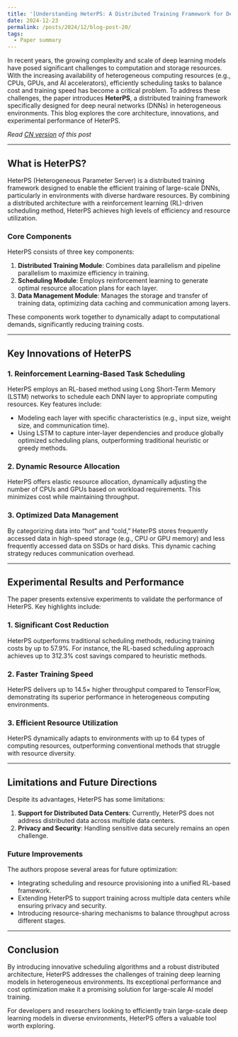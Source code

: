 ```yaml
---
title: '[Understanding HeterPS: A Distributed Training Framework for Deep Learning in Heterogeneous Environments] Study Notes'
date: 2024-12-23
permalink: /posts/2024/12/blog-post-20/
tags:
  - Paper summary
---
```


In recent years, the growing complexity and scale of deep learning models have posed significant challenges to computation and storage resources. With the increasing availability of heterogeneous computing resources (e.g., CPUs, GPUs, and AI accelerators), efficiently scheduling tasks to balance cost and training speed has become a critical problem. To address these challenges, the paper introduces **HeterPS**, a distributed training framework specifically designed for deep neural networks (DNNs) in heterogeneous environments. This blog explores the core architecture, innovations, and experimental performance of HeterPS.

*Read [CN version](https://yqwang96.github.io/cnposts/2024/12/blog-post-20/) of this post*


---

## What is HeterPS?

HeterPS (Heterogeneous Parameter Server) is a distributed training framework designed to enable the efficient training of large-scale DNNs, particularly in environments with diverse hardware resources. By combining a distributed architecture with a reinforcement learning (RL)-driven scheduling method, HeterPS achieves high levels of efficiency and resource utilization.

### Core Components

HeterPS consists of three key components:
1. **Distributed Training Module**: Combines data parallelism and pipeline parallelism to maximize efficiency in training.
2. **Scheduling Module**: Employs reinforcement learning to generate optimal resource allocation plans for each layer.
3. **Data Management Module**: Manages the storage and transfer of training data, optimizing data caching and communication among layers.

These components work together to dynamically adapt to computational demands, significantly reducing training costs.

---

## Key Innovations of HeterPS

### 1. **Reinforcement Learning-Based Task Scheduling**
HeterPS employs an RL-based method using Long Short-Term Memory (LSTM) networks to schedule each DNN layer to appropriate computing resources. Key features include:
- Modeling each layer with specific characteristics (e.g., input size, weight size, and communication time).
- Using LSTM to capture inter-layer dependencies and produce globally optimized scheduling plans, outperforming traditional heuristic or greedy methods.

### 2. **Dynamic Resource Allocation**
HeterPS offers elastic resource allocation, dynamically adjusting the number of CPUs and GPUs based on workload requirements. This minimizes cost while maintaining throughput.

### 3. **Optimized Data Management**
By categorizing data into “hot” and “cold,” HeterPS stores frequently accessed data in high-speed storage (e.g., CPU or GPU memory) and less frequently accessed data on SSDs or hard disks. This dynamic caching strategy reduces communication overhead.

---

## Experimental Results and Performance

The paper presents extensive experiments to validate the performance of HeterPS. Key highlights include:

### 1. **Significant Cost Reduction**
HeterPS outperforms traditional scheduling methods, reducing training costs by up to 57.9%. For instance, the RL-based scheduling approach achieves up to 312.3% cost savings compared to heuristic methods.

### 2. **Faster Training Speed**
HeterPS delivers up to 14.5× higher throughput compared to TensorFlow, demonstrating its superior performance in heterogeneous computing environments.

### 3. **Efficient Resource Utilization**
HeterPS dynamically adapts to environments with up to 64 types of computing resources, outperforming conventional methods that struggle with resource diversity.

---

## Limitations and Future Directions

Despite its advantages, HeterPS has some limitations:
1. **Support for Distributed Data Centers**: Currently, HeterPS does not address distributed data across multiple data centers.
2. **Privacy and Security**: Handling sensitive data securely remains an open challenge.

### Future Improvements
The authors propose several areas for future optimization:
- Integrating scheduling and resource provisioning into a unified RL-based framework.
- Extending HeterPS to support training across multiple data centers while ensuring privacy and security.
- Introducing resource-sharing mechanisms to balance throughput across different stages.

---

## Conclusion

By introducing innovative scheduling algorithms and a robust distributed architecture, HeterPS addresses the challenges of training deep learning models in heterogeneous environments. Its exceptional performance and cost optimization make it a promising solution for large-scale AI model training.

For developers and researchers looking to efficiently train large-scale deep learning models in diverse environments, HeterPS offers a valuable tool worth exploring.
